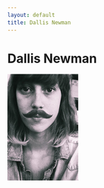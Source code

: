 ```yaml
---
layout: default
title: Dallis Newman
---
```

# Dallis Newman

![profile](/img/profiles/dallis-newman.jpg)
